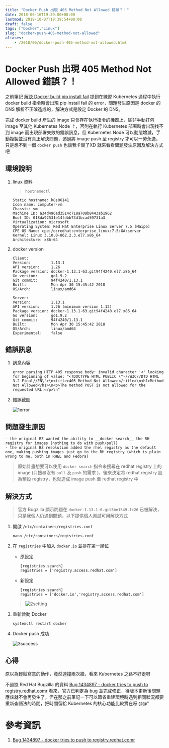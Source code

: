```yaml
---
title: "Docker Push 出現 405 Method Not Allowed 錯誤？！"
date: 2018-06-16T19:39:00+08:00
lastmod: 2018-10-07T19:39:54+08:00
draft: false
tags: ["Docker","Linux"]
slug: "docker-push-405-method-not-allowed"
aliases:
    - /2018/06/docker-push-405-method-not-allowed.html
---
```

# Docker Push 出現 405 Method Not Allowed 錯誤？！
之前筆記 [解決 Docker build pip install fail](https://blog.yowko.com/2018/06/docker-build-pip-install-fail.html) 提到在練習 Kubernetes 過程中執行 docker build 指令時會出現 pip install fail 的 error，問題發生原因是 docker 的 DNS 解析不正確造成的，解決方式是設定 Docker 的 DNS。

完成 docker build 產生的 image 只會存在執行指令的機器上，除非手動打包 image 至其他 Kubernetes Node 上，否則在執行 Kubernetes 部署時會出現找不到 image 而出現部署失敗的錯誤訊息，但 Kubernetes Node 可以動態增減，手動複製並沒有真正解決問題，透過將 image push 至 registry 才可以一勞永逸，只是想不到一個 `docker push` 也讓我卡關了XD  就來看看問題發生原因及解決方式吧

## 環境說明
1. linux 資料
    
    >`hostnamectl` 
    
    ```
    Static hostname: k8s06141
    Icon name: computer-vm
    Chassis: vm
    Machine ID: a34d496ad3514c718a709b8443ab1962
    Boot ID: 018da92531e14fdbb73d1bcad59731a3
    Virtualization: microsoft
    Operating System: Red Hat Enterprise Linux Server 7.5 (Maipo)
    CPE OS Name: cpe:/o:redhat:enterprise_linux:7.5:GA:server
    Kernel: Linux 3.10.0-862.2.3.el7.x86_64
    Architecture: x86-64
    ``` 
3. docker version
    
    ```
    Client:
    Version:         1.13.1
    API version:     1.26
    Package version: docker-1.13.1-63.git94f4240.el7.x86_64
    Go version:      go1.9.2
    Git commit:      94f4240/1.13.1
    Built:           Mon Apr 30 15:45:42 2018
    OS/Arch:         linux/amd64

    Server:
    Version:         1.13.1
    API version:     1.26 (minimum version 1.12)
    Package version: docker-1.13.1-63.git94f4240.el7.x86_64
    Go version:      go1.9.2
    Git commit:      94f4240/1.13.1
    Built:           Mon Apr 30 15:45:42 2018
    OS/Arch:         linux/amd64
    Experimental:    false
    ```
## 錯誤訊息
1. 訊息內容
    
    ```
    error parsing HTTP 405 response body: invalid character '<' looking for beginning of value: "<!DOCTYPE HTML PUBLIC \"-//W3C//DTD HTML 3.2 Final//EN\">\n<title>405 Method Not Allowed</title>\n<h1>Method Not Allowed</h1>\n<p>The method POST is not allowed for the requested URL.</p>\n"
    ``` 
3. 錯誤截圖
    
    ![1error](https://user-images.githubusercontent.com/3851540/41497900-ff92a58a-7191-11e8-91a6-92efa6d3fd1a.png) 

## 問題發生原因

```
- the original BZ wanted the ability to __docker search__ the RH registry for images (nothing to do with push/pull) 
- the original BZ resolution added the rhel registry as the default one, making pushing images just go to the RH registry (which is plain wrong to me, both in RHEL and Fedora)
```

> 原始計畫想要可以使用 `docker search` 指令來搜尋在 redhat registry 上的 image (只搜尋沒有 `pull` 及 `push` 的需求 )，後來決定將 redhat registry 設為預設 registry，也就造成 image push 至 redhat registry 中


## 解決方式

> 官方 Bugzilla 顯示問題在 `docker-1.13.1-6.git5be1549.fc26` 已被解決，只是我個人仍遇到問題，以下提供個人測試可用解決方式

1. 開啟 `/etc/containers/registries.conf`
    
    ```
    nano /etc/containers/registries.conf
    ```
2. 在 `registries` 中加入 `docker.io` 並排在第一順位
    - 原設定
        
        ```
        [registries.search]
        registries = ['registry.access.redhat.com']
        ``` 
    - 新設定
        
        ```
        [registries.search]
        registries = ['docker.io','registry.access.redhat.com']
        ```
    >![2setting](https://user-images.githubusercontent.com/3851540/41497901-ffc0889c-7191-11e8-9284-f64fe926eb62.png)
3. 重新啟動 Docker
    
    ```
    systemctl restart docker
    ```
4. Docker push 成功
    
    ![3success](https://user-images.githubusercontent.com/3851540/41497902-ffea2fda-7191-11e8-8479-49fa4b2416c6.png)

## 心得
原以為輕鬆寫意的動作，竟然連撞兩次牆，看來 Kubernetes 之路不好走呀

不過據 Red Hat Bugzilla 的資料 [Bug 1434897 - docker tries to push to registry.redhat.comr](https://bugzilla.redhat.com/show_bug.cgi?id=1434897) 看來，官方已判定為 bug 並完成修正，待版本更新後問題應該就不會再發生了，但在那之前筆記一下可以節省重建環境時遇到相同狀況都要重新查語法的時間，把時間留給 Kubernetes 的核心功能比較實在呀 @@"

# 參考資訊
1. [Bug 1434897 - docker tries to push to registry.redhat.comr](https://bugzilla.redhat.com/show_bug.cgi?id=1434897)